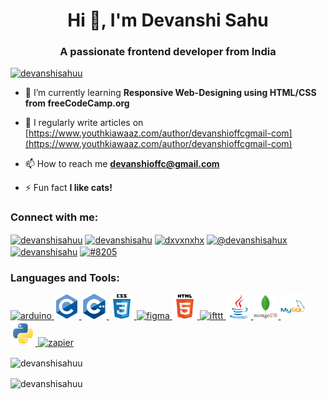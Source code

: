 <h1 align="center">Hi 👋, I'm Devanshi Sahu</h1>
<h3 align="center">A passionate frontend developer from India</h3>

<p align="left"> <a href="https://twitter.com/devanshisahuu" target="blank"><img src="https://img.shields.io/twitter/follow/devanshisahuu?logo=twitter&style=for-the-badge" alt="devanshisahuu" /></a> </p>

- 🌱 I’m currently learning **Responsive Web-Designing using HTML/CSS from freeCodeCamp.org**

- 📝 I regularly write articles on [https://www.youthkiawaaz.com/author/devanshioffcgmail-com](https://www.youthkiawaaz.com/author/devanshioffcgmail-com)

- 📫 How to reach me **devanshioffc@gmail.com**

- ⚡ Fun fact **I like cats!**

<h3 align="left">Connect with me:</h3>
<p align="left">
<a href="https://twitter.com/devanshisahuu" target="blank"><img align="center" src="https://raw.githubusercontent.com/rahuldkjain/github-profile-readme-generator/master/src/images/icons/Social/twitter.svg" alt="devanshisahuu" height="30" width="40" /></a>
<a href="https://linkedin.com/in/devanshisahu" target="blank"><img align="center" src="https://raw.githubusercontent.com/rahuldkjain/github-profile-readme-generator/master/src/images/icons/Social/linked-in-alt.svg" alt="devanshisahu" height="30" width="40" /></a>
<a href="https://instagram.com/dxvxnxhx" target="blank"><img align="center" src="https://raw.githubusercontent.com/rahuldkjain/github-profile-readme-generator/master/src/images/icons/Social/instagram.svg" alt="dxvxnxhx" height="30" width="40" /></a>
<a href="https://medium.com/@devanshisahux" target="blank"><img align="center" src="https://raw.githubusercontent.com/rahuldkjain/github-profile-readme-generator/master/src/images/icons/Social/medium.svg" alt="@devanshisahux" height="30" width="40" /></a>
<a href="https://www.leetcode.com/devanshisahu" target="blank"><img align="center" src="https://raw.githubusercontent.com/rahuldkjain/github-profile-readme-generator/master/src/images/icons/Social/leet-code.svg" alt="devanshisahu" height="30" width="40" /></a>
<a href="https://discord.gg/#8205" target="blank"><img align="center" src="https://raw.githubusercontent.com/rahuldkjain/github-profile-readme-generator/master/src/images/icons/Social/discord.svg" alt="#8205" height="30" width="40" /></a>
</p>

<h3 align="left">Languages and Tools:</h3>
<p align="left"> <a href="https://www.arduino.cc/" target="_blank" rel="noreferrer"> <img src="https://cdn.worldvectorlogo.com/logos/arduino-1.svg" alt="arduino" width="40" height="40"/> </a> <a href="https://www.cprogramming.com/" target="_blank" rel="noreferrer"> <img src="https://raw.githubusercontent.com/devicons/devicon/master/icons/c/c-original.svg" alt="c" width="40" height="40"/> </a> <a href="https://www.w3schools.com/cpp/" target="_blank" rel="noreferrer"> <img src="https://raw.githubusercontent.com/devicons/devicon/master/icons/cplusplus/cplusplus-original.svg" alt="cplusplus" width="40" height="40"/> </a> <a href="https://www.w3schools.com/css/" target="_blank" rel="noreferrer"> <img src="https://raw.githubusercontent.com/devicons/devicon/master/icons/css3/css3-original-wordmark.svg" alt="css3" width="40" height="40"/> </a> <a href="https://www.figma.com/" target="_blank" rel="noreferrer"> <img src="https://www.vectorlogo.zone/logos/figma/figma-icon.svg" alt="figma" width="40" height="40"/> </a> <a href="https://www.w3.org/html/" target="_blank" rel="noreferrer"> <img src="https://raw.githubusercontent.com/devicons/devicon/master/icons/html5/html5-original-wordmark.svg" alt="html5" width="40" height="40"/> </a> <a href="https://ifttt.com/" target="_blank" rel="noreferrer"> <img src="https://www.vectorlogo.zone/logos/ifttt/ifttt-ar21.svg" alt="ifttt" width="40" height="40"/> </a> <a href="https://www.java.com" target="_blank" rel="noreferrer"> <img src="https://raw.githubusercontent.com/devicons/devicon/master/icons/java/java-original.svg" alt="java" width="40" height="40"/> </a> <a href="https://www.mongodb.com/" target="_blank" rel="noreferrer"> <img src="https://raw.githubusercontent.com/devicons/devicon/master/icons/mongodb/mongodb-original-wordmark.svg" alt="mongodb" width="40" height="40"/> </a> <a href="https://www.mysql.com/" target="_blank" rel="noreferrer"> <img src="https://raw.githubusercontent.com/devicons/devicon/master/icons/mysql/mysql-original-wordmark.svg" alt="mysql" width="40" height="40"/> </a> <a href="https://www.python.org" target="_blank" rel="noreferrer"> <img src="https://raw.githubusercontent.com/devicons/devicon/master/icons/python/python-original.svg" alt="python" width="40" height="40"/> </a> <a href="https://zapier.com" target="_blank" rel="noreferrer"> <img src="https://www.vectorlogo.zone/logos/zapier/zapier-icon.svg" alt="zapier" width="40" height="40"/> </a> </p>

<p><img align="center" src="https://github-readme-stats.vercel.app/api/top-langs?username=devanshisahuu&show_icons=true&locale=en&layout=compact" alt="devanshisahuu" /></p>

<p><img align="center" src="https://github-readme-streak-stats.herokuapp.com/?user=devanshisahuu&" alt="devanshisahuu" /></p>
